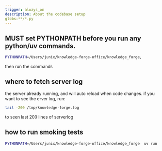 ```yaml
---
trigger: always_on
description: About the codebase setup
globs:**/*.py
---
```


## **MUST** set PYTHONPATH before you run any python/uv commands.

```bash
PYTHONPATH=/Users/junix/knowledge-forge-office/knowledge_forge,
```

then run the commands

## where to fetch server log
the server already running, and will auto reload when code changes. if you want to see the erver log, run:

```bash
tail -200 /tmp/knowledge-forge.log
```
to seen last 200 lines of serverlog

## how to run smoking tests

```bash
PYTHONPATH=/Users/junix/knowledge-forge-office/knowledge_forge  uv run commands/hello.py
```

